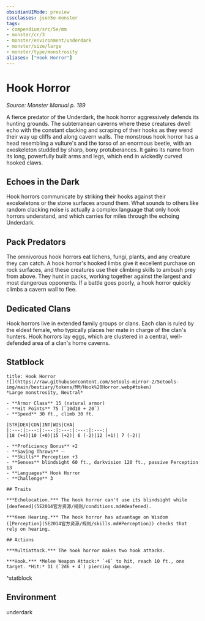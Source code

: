 ```yaml
---
obsidianUIMode: preview
cssclasses: json5e-monster
tags:
- compendium/src/5e/mm
- monster/cr/3
- monster/environment/underdark
- monster/size/large
- monster/type/monstrosity
aliases: ["Hook Horror"]
---
```

# Hook Horror
*Source: Monster Manual p. 189*  

A fierce predator of the Underdark, the hook horror aggressively defends its hunting grounds. The subterranean caverns where these creatures dwell echo with the constant clacking and scraping of their hooks as they wend their way up cliffs and along cavern walls. The monstrous hook horror has a head resembling a vulture's and the torso of an enormous beetle, with an exoskeleton studded by sharp, bony protuberances. It gains its name from its long, powerfully built arms and legs, which end in wickedly curved hooked claws.

## Echoes in the Dark

Hook horrors communicate by striking their hooks against their exoskeletons or the stone surfaces around them. What sounds to others like random clacking noise is actually a complex language that only hook horrors understand, and which carries for miles through the echoing Underdark.

## Pack Predators

The omnivorous hook horrors eat lichens, fungi, plants, and any creature they can catch. A hook horror's hooked limbs give it excellent purchase on rock surfaces, and these creatures use their climbing skills to ambush prey from above. They hunt in packs, working together against the largest and most dangerous opponents. If a battle goes poorly, a hook horror quickly climbs a cavern wall to flee.

## Dedicated Clans

Hook horrors live in extended family groups or clans. Each clan is ruled by the eldest female, who typically places her mate in charge of the clan's hunters. Hook horrors lay eggs, which are clustered in a central, well-defended area of a clan's home caverns.

## Statblock

```ad-statblock
title: Hook Horror
![](https://raw.githubusercontent.com/5etools-mirror-2/5etools-img/main/bestiary/tokens/MM/Hook%20Horror.webp#token)
*Large monstrosity, Neutral*

- **Armor Class** 15 (natural armor)
- **Hit Points** 75 (`10d10 + 20`)
- **Speed** 30 ft., climb 30 ft.

|STR|DEX|CON|INT|WIS|CHA|
|:---:|:---:|:---:|:---:|:---:|:---:|
|18 (+4)|10 (+0)|15 (+2)| 6 (-2)|12 (+1)| 7 (-2)|

- **Proficiency Bonus** +2
- **Saving Throws** ⏤
- **Skills** Perception +3
- **Senses** blindsight 60 ft., darkvision 120 ft., passive Perception 13
- **Languages** Hook Horror
- **Challenge** 3

## Traits

***Echolocation.*** The hook horror can't use its blindsight while [deafened](5E2014官方资源/规则/conditions.md#deafened).

***Keen Hearing.*** The hook horror has advantage on Wisdom ([Perception](5E2014官方资源/规则/skills.md#Perception)) checks that rely on hearing.

## Actions

***Multiattack.*** The hook horror makes two hook attacks.

***Hook.*** *Melee Weapon Attack:* `+6` to hit, reach 10 ft., one target. *Hit:* 11 (`2d6 + 4`) piercing damage.
```
^statblock

## Environment

underdark